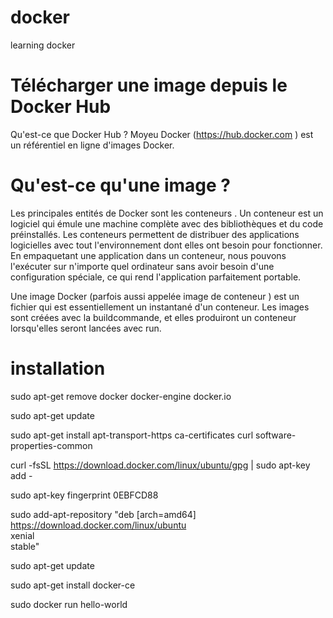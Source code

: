 # docker

learning docker

# Télécharger une image depuis le Docker Hub

Qu'est-ce que Docker Hub ?
Moyeu Docker (https://hub.docker.com ) est un référentiel en ligne d'images Docker.

# Qu'est-ce qu'une image ?

Les principales entités de Docker sont les conteneurs . Un conteneur est un logiciel qui émule une machine complète avec des bibliothèques et du code préinstallés. Les conteneurs permettent de distribuer des applications logicielles avec tout l'environnement dont elles ont besoin pour fonctionner. En empaquetant une application dans un conteneur, nous pouvons l'exécuter sur n'importe quel ordinateur sans avoir besoin d'une configuration spéciale, ce qui rend l'application parfaitement portable.

Une image Docker (parfois aussi appelée image de conteneur ) est un fichier qui est essentiellement un instantané d'un conteneur. Les images sont créées avec la buildcommande, et elles produiront un conteneur lorsqu'elles seront lancées avec run.

# installation

sudo apt-get remove docker docker-engine docker.io

sudo apt-get update

sudo apt-get install apt-transport-https ca-certificates curl software-properties-common

curl -fsSL https://download.docker.com/linux/ubuntu/gpg | sudo apt-key add -

sudo apt-key fingerprint 0EBFCD88

sudo add-apt-repository "deb [arch=amd64] https://download.docker.com/linux/ubuntu \
xenial \
stable"

sudo apt-get update

sudo apt-get install docker-ce

sudo docker run hello-world

